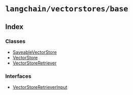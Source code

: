 `langchain/vectorstores/base`
=============================

Index[​](#index "Direct link to Index")
---------------------------------------

### Classes[​](#classes "Direct link to Classes")

*   [SaveableVectorStore](/docs/api/vectorstores_base/classes/SaveableVectorStore)
*   [VectorStore](/docs/api/vectorstores_base/classes/VectorStore)
*   [VectorStoreRetriever](/docs/api/vectorstores_base/classes/VectorStoreRetriever)

### Interfaces[​](#interfaces "Direct link to Interfaces")

*   [VectorStoreRetrieverInput](/docs/api/vectorstores_base/interfaces/VectorStoreRetrieverInput)